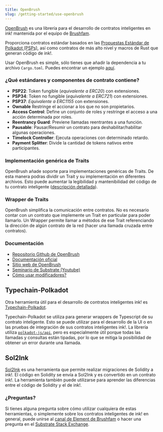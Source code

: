 ```yaml
---
title: OpenBrush
slug: /getting-started/use-openbrush
---
```


[OpenBrush] es una librería para el desarrollo de contratos inteligentes en ink! mantenida por el equipo de [Brushfam](https://github.com/Supercolony-net/).

Proporciona contratos estándar basados en las [Propuestas Estándar de Polkadot (PSPs)](https://github.com/w3f/PSPs), así como contratos de más alto nivel y macros de Rust que generan código de ink!.

Usar OpenBrush es simple, sólo tienes que añadir la dependencia a tu archivo `Cargo.toml`. Puedes encontrar un ejemplo [aquí](https://learn.brushfam.io/docs/OpenBrush/smart-contracts/overview).

### ¿Qué estándares y componentes de contrato contiene?

- **PSP22**: Token fungible (*equivalente a ERC20*) con extensiones.
- **PSP34**: Token no fungible (*equivalente a ERC721*) con extensiones.
- **PSP37**: *Equivalente a ERC1155* con extensiones.
- **Ownable** Restringe el accionar a los que no son propietarios.
- **Access Control**: Define un conjunto de roles y restringe el acceso a una acción determinada por roles.
- **Reentrancy Guard**: Previene llamadas reentrantes a una función.
- **Pausable**: Pausar/Resumir un contrato para deshabilitar/habilitar algunas operaciones.
- **Timelock Controller**: Ejecuta operaciones con determinado retardo.
- **Payment Splitter**: Divide la cantidad de tokens nativos entre participantes.

### Implementación genérica de Traits

OpenBrush añade soporte para implementaciones genéricas de Traits. De esta manera podras dividir un Trait y su implementación en diferentes archivos. Esto puede aumentar la legibilidad y mantenibilidad del código de tu contrato inteligente ([descripción detallada](https://learn.brushfam.io/docs/OpenBrush/smart-contracts/example/setup_project)).

### Wrapper de Traits

OpenBrush simplifica la comunicación entre contratos. No es necesario contar con un contrato que implemente un Trait en particular para poder llamarlo. Un Wrapper permite llamar a métodos de ese Trait referenciando la dirección de algún contrato de la red (hacer una llamada cruzada entre contratos).

### Documentación

- [Repositorio Github de OpenBrush](https://github.com/727-Ventures/openbrush-contracts)
- [Documentación oficial](https://learn.brushfam.io/docs/OpenBrush)
- [Sitio web de OpenBrush](https://openbrush.io/)
- [Seminario de Substrate (Youtube)](https://www.youtube.com/watch?v=I5OFGNVvzOc)
- [Cómo usar modificadores?](https://medium.com/supercolony/how-to-use-modifiers-for-ink-smart-contracts-using-openbrush-7a9e53ba1c76)

## Typechain-Polkadot

Otra herramienta útil para el desarrollo de contratos inteligentes ink! es [Typechain-Polkadot](https://github.com/727-Ventures/typechain-polkadot).

Typechain-Polkadot se utiliza para generar wrappers de Typescript de su contrato inteligente. Esto se puede utilizar para el desarrollo de la UI o en las pruebas de integración de sus contratos inteligentes ink!. La librería utiliza [`polkadot-js/api`](https://github.com/polkadot-js/api), pero es especialmente útil porque todas las llamadas y consultas están tipadas, por lo que se mitiga la posibilidad de obtener un error durante una llamada.

## Sol2Ink

[Sol2Ink](https://github.com/727-Ventures/sol2ink) es una herramienta que permite realizar migraciones de Solidity a ink!. El código en Solidity se envía a Sol2Ink y es convertido en un contrato ink!. La herramienta también puede utilizarse para aprender las diferencias entre el código de Solidity y el de ink!.

### ¿Preguntas?

Si tienes alguna pregunta sobre cómo utilizar cualquiera de estas herramientas, o simplemente sobre los contratos inteligentes de ink! en general, puede unirse al [canal de Element de Brushfam](https://matrix.to/#/!utTuYglskDvqRRMQta:matrix.org?via=matrix.org&via=t2bot.io&via=web3.foundation) o hacer una pregunta en el [Substrate Stack Exchange](https://substrate.stackexchange.com/).

[OpenBrush]: https://github.com/727-Ventures/openbrush-contracts
[PSPs]: https://github.com/w3f/PSPs